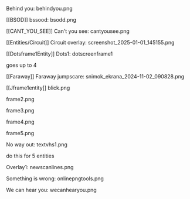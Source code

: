 


Behind you:
behindyou.png

[[BSOD]]
bssood:
bsodd.png

[[CANT_YOU_SEE]]
Can't you see:
cantyousee.png

[[Entities/Circuit]]
Circuit overlay:
screenshot_2025-01-01_145155.png

[[Dotsframe1Entity]]
Dots1:
dotscreenframe1

goes up to 4


[[Faraway]]
Faraway jumpscare:
snimok_ekrana_2024-11-02_090828.png

[[Jframe1entity]]
blick.png

frame2.png

frame3.png

frame4.png

frame5.png



No way out:
textvhs1.png

do this for 5 entities

Overlay1:
newscanlines.png


Something is wrong:
onlinepngtools.png

We can hear you:
wecanhearyou.png